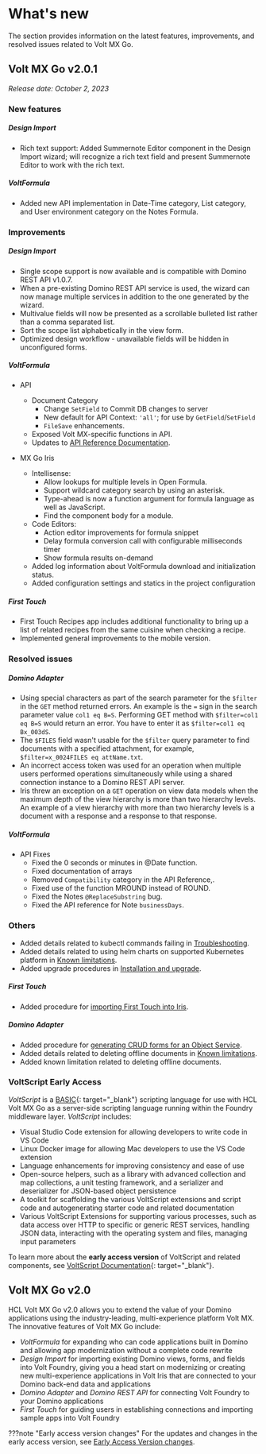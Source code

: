 # What's new

The section provides information on the latest features, improvements, and resolved issues related to Volt MX Go.

## Volt MX Go v2.0.1
*Release date: October 2, 2023*
### New features
##### Design Import

- Rich text support: Added Summernote Editor component in the Design Import wizard; will recognize a rich text field and present Summernote Editor to work with the rich text.

##### VoltFormula

- Added new API implementation in Date-Time category, List category,
and User environment category on the Notes Formula.

### Improvements

##### Design Import

- Single scope support is now available and is compatible with Domino REST API v1.0.7.
- When a pre-existing Domino REST API service is used, the wizard can now manage multiple services in addition to the one generated by the wizard.
- Multivalue fields will now be presented as a scrollable bulleted list
rather than a comma separated list.
- Sort the scope list alphabetically in the view form.
- Optimized design workflow - unavailable fields will be hidden in unconfigured forms. 

##### VoltFormula

- API
    - Document Category
        - Change `SetField` to Commit DB changes to server
        - New default for API Context: `'all'`; for use by `GetField`/`SetField`
        - `FileSave` enhancements.
    - Exposed Volt MX-specific functions in API.
    - Updates to [API Reference Documentation](../javadoc/index.html).


- MX Go Iris
    - Intellisense:
        - Allow lookups for multiple levels in Open Formula.
        - Support wildcard category search by using an asterisk.
        - Type-ahead is now a function argument for formula language as well as JavaScript.
        - Find the component body for a module.
    - Code Editors:
        - Action editor improvements for formula snippet
        - Delay formula conversion call with configurable milliseconds timer
        - Show formula results on-demand
    - Added log information about VoltFormula download and initialization status.
    - Added configuration settings and statics in the project configuration
  
##### First Touch

- First Touch Recipes app includes additional functionality to bring up a list of related recipes from the same cuisine when checking a recipe. 
- Implemented general improvements to the mobile version. 

### Resolved issues

##### Domino Adapter
- Using special characters as part of the search parameter for the `$filter` in the `GET` method returned errors. An example is the `=` sign in the search parameter value `col1 eq B=S`. Performing GET method with `$filter=col1 eq B=S` would return an error. You have to enter it as `$filter=col1 eq Bx_003dS`.
- The `$FILES` field wasn't usable for the `$filter` query parameter to find documents with a specified attachment, for example, `$filter=x_0024FILES eq attName.txt`. 
- An incorrect access token was used for an operation when multiple users performed operations simultaneously while using a shared connection instance to a Domino REST API server.  
- Iris threw an exception on a `GET` operation on view data models when the maximum depth of the view hierarchy is more than two hierarchy levels. An example of a view hierarchy with more than two hierarchy levels is a document with a response and a response to that response. 

##### VoltFormula

- API Fixes
    - Fixed the 0 seconds or minutes in @Date function.
    - Fixed documentation of arrays
    - Removed `Compatibility` category in the API Reference,.
    - Fixed use of the function MROUND instead of ROUND.
    - Fixed the Notes `@ReplaceSubstring` bug.
    - Fixed the API reference for Note `businessDays`.

### Others

- Added details related to kubectl commands failing in [Troubleshooting](troubleshoot.md).
- Added details related to using helm charts on supported Kubernetes platform in [Known limitations](knownlimitation.md).
- Added upgrade procedures in [Installation and upgrade](../tutorials/installation.md). 
##### First Touch
- Added procedure for [importing First Touch into Iris](../howto/importft.md).
##### Domino Adapter
- Added procedure for [generating CRUD forms for an Object Service](../howto/codegen.md).
- Added details related to deleting offline documents in [Known limitations](knownlimitation.md).
- Added known limitation related to deleting offline documents. 

### VoltScript Early Access

*VoltScript* is a [BASIC](https://en.wikipedia.org/wiki/BASIC){: target="_blank"} scripting language for use with HCL Volt MX Go as a server-side scripting language running within the Foundry middleware layer. *VoltScript* includes:

- Visual Studio Code extension for allowing developers to write code in VS Code
- Linux Docker image for allowing Mac developers to use the VS Code extension
- Language enhancements for improving consistency and ease of use
- Open-source helpers, such as a library with advanced collection and map collections, a unit testing framework, and a serializer and deserializer for JSON-based object persistence
- A toolkit for scaffolding the various VoltScript extensions and script code and autogenerating starter code and related documentation
- Various VoltScript Extensions for supporting various processes, such as data access over HTTP to specific or generic REST services, handling JSON data, interacting with the operating system and files, managing input parameters

To learn more about the **early access version** of VoltScript and related components, see [VoltScript Documentation](https://help.hcltechsw.com/docs/voltscript/early-access/index.html){: target="_blank"}.  


## Volt MX Go v2.0

HCL Volt MX Go v2.0 allows you to extend the value of your Domino applications using the industry-leading, multi-experience platform Volt MX. The innovative features of Volt MX Go include:

- *VoltFormula* for expanding who can code applications built in Domino and allowing app modernization without a complete code rewrite 
- *Design Import* for importing existing Domino views, forms, and fields into Volt Foundry, giving you a head start on modernizing or creating new multi-experience applications in Volt Iris that are connected to your Domino back-end data and applications
- *Domino Adapter* and *Domino REST API* for connecting Volt Foundry to your Domino applications
- *First Touch* for guiding users in establishing connections and importing sample apps into Volt Foundry

???note "Early access version changes"
    For the updates and changes in the early access version, see [Early Access Version changes](earlyaccesschanges.md).
